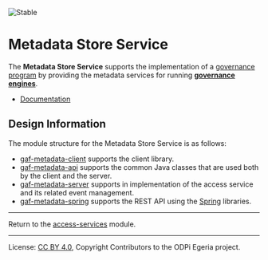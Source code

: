 <!-- SPDX-License-Identifier: CC-BY-4.0 -->
<!-- Copyright Contributors to the ODPi Egeria project. -->

![Stable](../../../images/egeria-content-status-released.png#pagewidth)

# Metadata Store Service

The **Metadata Store Service** supports the implementation of a [governance program](../governance-program)
by providing the metadata services for running
**[governance engines](https://egeria-project.org/concepts/governance-engine)**.

* [Documentation](https://egeria-project.org/services/gaf-metadata-management)


## Design Information

The module structure for the Metadata Store Service is as follows:

* [gaf-metadata-client](gaf-metadata-client) supports the client library.
* [gaf-metadata-api](gaf-metadata-api) supports the common Java classes that are used both by the client and the server.
* [gaf-metadata-server](gaf-metadata-server) supports in implementation of the access service and its related event management.
* [gaf-metadata-spring](gaf-metadata-spring) supports the REST API using the [Spring](https://egeria-project.org/guides/contributor/runtime/#spring) libraries.


----
Return to the [access-services](..) module.

----
License: [CC BY 4.0](https://creativecommons.org/licenses/by/4.0/),
Copyright Contributors to the ODPi Egeria project.

